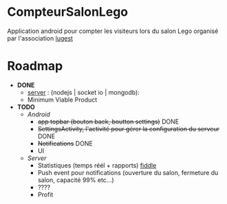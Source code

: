 # CompteurSalonLego

Application android pour compter les visiteurs lors du salon Lego organisé par l'association [lugest]


# Roadmap
- __DONE__
    - [server] : (nodejs | socket io | mongodb): 
    - Minimum Viable Product
- __TODO__
    - _Android_  
        - ~~app topbar (bouton back, boutton settings)~~ DONE
        - ~~SettingsActivity, l'activité pour gérer la configuration du serveur~~ DONE
        - ~~Notifications~~ DONE
        - UI
    - _Server_
        - Statistiques (temps réél + rapports) [fiddle]
        - Push event pour notifications (ouverture du salon, fermeture du salon, capacité 99% etc...)
        - ????
        - Profit


[lugest]: (http://www.lugest.com/)
[server]: https://git.devloop.fr/Jerome/ServerSalonLego
[fiddle]: http://jsfiddle.net/canvasjs/cm1qyk2L/